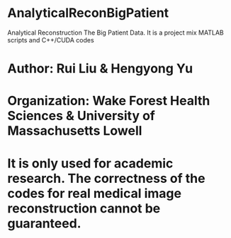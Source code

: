 # AnalyticalReconBigPatient
Analytical Reconstruction The Big Patient Data. It is a project mix MATLAB scripts and C++/CUDA codes
# Author: Rui Liu & Hengyong Yu
# Organization: Wake Forest Health Sciences & University of Massachusetts Lowell
# 
# It is only used for academic research. The correctness of the codes for real medical image reconstruction cannot be guaranteed.
